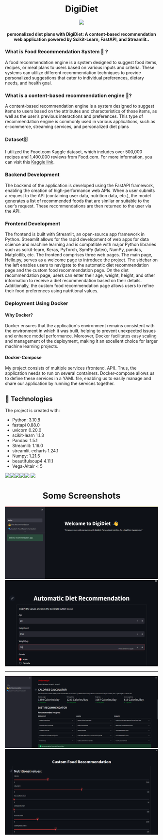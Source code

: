 <h1 align="center">DigiDiet</h1>
<div align= "center"><img src="images/DIGIDIET.png" />
  <h4>personalized diet plans with DigiDiet: A content-based recommendation web application powered by Scikit-Learn, FastAPI, and Streamlit..</h4>
</div>

### What is Food Recommendation System 🍎 ? 
A food recommendation engine is a system designed to suggest food items, recipes, or meal plans to users based on various inputs and criteria. These systems can utilize different recommendation techniques to provide personalized suggestions that cater to individual preferences, dietary needs, and health goal.

### What is a content-based recommendation engine 🔎?
A content-based recommendation engine is a system designed to suggest items to users based on the attributes and characteristics of those items, as well as the user’s previous interactions and preferences. This type of recommendation engine is commonly used in various applications, such as e-commerce, streaming services, and personalized diet plans

### Dataset🗄️
I utilized the Food.com Kaggle dataset, which includes over 500,000 recipes and 1,400,000 reviews from Food.com. For more information, you can visit this [Kaggle link](https://www.kaggle.com/datasets/irkaal/foodcom-recipes-and-reviews?select=recipes.csv).

### Backend Development
The backend of the application is developed using the FastAPI framework, enabling the creation of high-performance web APIs. When a user submits a request to the API (containing user data, nutrition data, etc.), the model generates a list of recommended foods that are similar or suitable to the user’s request. These recommendations are then returned to the user via the API.

### Frontend Development 
The frontend is built with Streamlit, an open-source app framework in Python. Streamlit allows for the rapid development of web apps for data science and machine learning and is compatible with major Python libraries such as scikit-learn, Keras, PyTorch, SymPy (latex), NumPy, pandas, Matplotlib, etc. The frontend comprises three web pages. The main page, Hello.py, serves as a welcome page to introduce the project. The sidebar on the left enables users to navigate to the automatic diet recommendation page and the custom food recommendation page. On the diet recommendation page, users can enter their age, weight, height, and other information to receive a diet recommendation based on their details. Additionally, the custom food recommendation page allows users to refine their food preferences using nutritional values.

### Deployment Using Docker
#### Why Docker?
Docker ensures that the application's environment remains consistent with the environment in which it was built, helping to prevent unexpected issues and enhance model performance. Moreover, Docker facilitates easy scaling and management of the deployment, making it an excellent choice for larger machine learning projects.

#### Docker-Compose
My project consists of multiple services (frontend, API). Thus, the application needs to run on several containers. Docker-compose allows us to define these services in a YAML file, enabling us to easily manage and share our application by running the services together.

## :rocket: Technologies
The project is created with:
* Python: 3.10.8
* fastapi 0.88.0
* uvicorn 0.20.0
* scikit-learn 1.1.3
* Pandas: 1.5.1
* Streamlit: 1.16.0
* streamlit-echarts 1.24.1
* Numpy: 1.21.5
* beautifulsoup4 4.11.1
* Vega-Altair < 5

![](https://img.icons8.com/color/48/null/python--v1.png)![](https://img.icons8.com/color/48/null/numpy.png)![](Assets/streamlit-icon-48x48.png)![](Assets/fastapi.ico)![](Assets/scikit-learn.ico) ![](https://img.icons8.com/color/48/null/pandas.png)

<h1 align="center">Some Screenshots</h1>
<div align= "center"><img src="images/1st.png" />
  <div align= "center"><img src="images/2nd.png" />
    <hr>
    <div align= "center"><img src="images/3rd.png" />
       <div align= "center"><img src="images/4th.png" />
</div>
